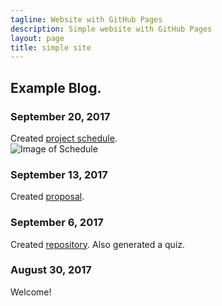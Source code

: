 ```yaml
---
tagline: Website with GitHub Pages
description: Simple website with GitHub Pages
layout: page
title: simple site
---
```


Example Blog.
-------------

 

### September 20, 2017

Created [project schedule](https://github.com/six0four/StudentSenseHat/blob/master/documentation/Week3RubricforProjectSchedule.xml).  
![Image of Schedule](https://raw.githubusercontent.com/six0four/StudentSenseHat/master/documentation/Week3RubricforProjectSchedule.jpg)

### September 13, 2017

Created [proposal](https://github.com/chris0707/PiRover/blob/master/Proposal.pdf).

### September 6, 2017

Created [repository](https://github.com/chris0707/PiRover). Also generated a quiz.

### August 30, 2017

Welcome!
